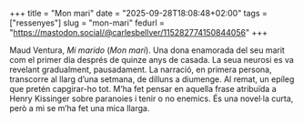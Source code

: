 +++
title = "Mon mari"
date = "2025-09-28T18:08:48+02:00"
tags = ["ressenyes"]
slug = "mon-mari"
fedurl = "https://mastodon.social/@carlesbellver/115282774150844056"
+++

Maud Ventura, *Mi marido* (*Mon mari*). Una dona enamorada del seu marit com el primer dia després de quinze anys de casada. La seua neurosi es va revelant gradualment, pausadament. La narració, en primera persona, transcorre al llarg d’una setmana, de dilluns a diumenge. Al remat, un epíleg que pretén capgirar-ho tot. M’ha fet pensar en aquella frase atribuïda a Henry Kissinger sobre paranoies i tenir o no enemics. És una novel·la curta, però a mi se m’ha fet una mica llarga.